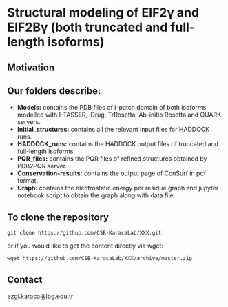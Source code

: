 # Structural modeling of EIF2γ and EIF2Bγ (both truncated and full-length isoforms)
 


## Motivation




## Our folders describe:

- **Models:** contains the PDB files of I-patch domain of both isoforms modelled with I-TASSER, iDrug, TrRosetta, Ab-initio Rosetta and QUARK servers. 
- **Initial_structures:** contains all the relevant input files for HADDOCK runs.
- **HADDOCK_runs:** contains the HADDOCK output files of truncated and full-length isoforms
- **PQR_files:** contains the PQR files of refined structures obtained by PDB2PQR server.
- **Conservation-results:** contains the output page of ConSurf in pdf format.
- **Graph:** contains the electrostatic energy per residue graph and jupyter notebook script to obtain the graph along with data file. 


  
## To clone the repository

```
git clone https://github.com/CSB-KaracaLab/XXX.git
```
or if you would like to get the content directly via wget:
```
wget https://github.com/CSB-KaracaLab/XXX/archive/master.zip
```



## Contact 
ezgi.karaca@ibg.edu.tr
